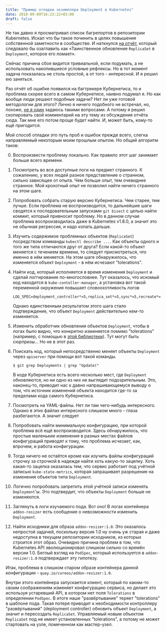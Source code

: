 ```yaml
---
title: "Пример отладки экземпляра Deployment в Kubernetes"
date: 2018-09-09T16:23:22+03:00
draft: false
---
```


Не так давно я просматривал список багрепортов в репозитории
Kubernetes. Искал что бы такое починить в целях повышения собственной
заметности в сообществе. И наткнулся
[на отчёт](https://github.com/kubernetes/kubernetes/issues/67515),
который следовало бы озаглавить как &laquo;Таинственное обновление
`ReplicaSet` в `Deployment`, которое его ломает&raquo;.

Сейчас причина сбоя видится тривиальной, если подумать, а не использовать
накопившиеся условные рефлексы. Но в тот момент задача показалась
не столь простой, а от того - интересной. И я решил ею заняться.

Раз отчёт об ошибке появился на багтрекере Кубернетиса, то и проблема
скорее всего в самом Кубернетисе, наивно подумал я. Но как вообще
люди решают подобные задачи? Нет ли уже готовой методологии для этого?
Лично я ничего подобного не встречал, но, похоже,
[не я один](https://github.com/kubernetes/kubernetes/issues/67515#issuecomment-415481314)
задаюсь такими вопросами. А потому я решил скопировать свой
комментарий на эту тему из обсуждения отчёта сюда. Так мне его
потом проще будет найти. И, может быть, кому-то ещё пригодится.

<!--more-->

Мой способ отладки это путь проб и ошибок прежде всего, слегка
направляемый некоторым моим прошлым опытом. Но общий алгоритм
таков:

0. Воспроизвести проблему локально. Как правило этот шаг занимает
   больше всего времени.

1. Посмотреть во все доступные логи на предмет странного. К сожалению,
   у всех людей разное представление о странном, сильно зависящее от
   опыта. Чем больше опыт, тем очевиднее странное. Мой крохотный опыт
   не позволил найти ничего странного на этом шаге.

2. Попробовать собрать старую версию Кубернетиса. Чем старее, тем лучше.
   Если проблема не воспроизводится, то дальнейшие шаги сводятся
   к последовательным запусками `git bisect` с целью найти коммит,
   который привносит проблему. Но в данном случае проблема воспроизводилась
   даже в Kubernetes v1.8.0, а значит это не обычная регрессия, и надо
   копать дальше.

3. Изучить содержимое проблемных объектов (`ReplicaSet`) посредством
   комманды `kubectl describe ...`. Как объекты одного и того же типа
   отличаются друг от друга? Если какой-то объект меняется с течением
   времени, то следует присмотреться, что именно в нём меняется.
   На этом шаге обнаружилось, что изменяется объект `Deployment` -
   в нём исчезают "tolerations".

4. Найти код, который исполняется в время изменения `Deployment` и
   сделай логгирование по-многословнее. Тут оказалось, что искомый
   код находится в `kube-contoller-manager`, а установка вот такой
   переменной окружения повышает словоохотливость логов
   ```
   LOG_SPEC=deployment_controller*=5,replica_set*=5,sync*=5,recreate*=5
   ```
   Однако единственным результатом этого шага стало подтверждение,
   что объект `Deployment` действительно кем-то изменяется.

5. Изменить обработчик обновления объектов `Deployment`, чтобы в логах
   было видно, что конкретно изменяется помимо "tolerations" (например,
   с помощью в [этой библиотеки](https://github.com/d4l3k/messagediff)).
   Тут могут быть сюрпризы... Но не в этот раз.

6. Поискать код, который непосредственно меняет объекты `Deployment`
   через `apiserver` при помощи вот такой команды.
   ```shell
   $ git grep Deployments | grep "Update("
   ```
   В коде Кубернетиса есть всего несколько мест, где `Deployment`
   обновляются, но ни одно из них не выглядит подозрительным.
   Это, наконец-то, приводит нас к давно напрашивающемуся выводу о том,
   что источник изменений объекта находится где-то за пределами кода
   самого Кубернетиса.

7. Посмотреть на YAML-файлы. Нет ли там чего-нибудь
   интересного. Однако в этих файлах интересного слишком много -
   глаза разбегаются. А значит следует

8. Попробовать найти минимальную конфигурацию, при которой проблема
   всё ещё воспроизводится. Здесь обнаружилось, что простые маленькие
   изменения в разных местах файлов конфигураций приводят к тому, что
   проблема исчезает, как, впрочем, и работа конфигурации.

9. Тогда ничего не остаётся кроме как изучить файлы конфигураций
   строчку за строчкой в надежде найти хоть какую-то зацепку.
   Хоть какая-то зацепка оказалась тем, что сервис работает под учётной
   записью `kube-state-metrics`, которая запрашивает разрешение на
   изменения объектов типа `Deployment`.

10. Логично попробовать запретить этой учётной записи изменять
    `Deployment`'ы. Это подтвердит, что объекты `Deployment`
    больше не изменяются.

11. Заглянуть в логи изучаемого пода. Вот оно! В логах контейнера
    `addon-resizer` есть сообщение о невозможности изменить
    `Deployment`.

12. Найти исходники для образа `addon-resizer:1.0`. Это оказалось
    непростой задачей, поскольку версия 1.0 ну очень уж старая
    и даже недоступна в текущем репозитории исходников, из которых
    строится этот образ. Очевидно причина проблем в том, что
    Kubernetes API эволюционировал слишком сильно со времён версии 1.0.
    Беглый взгляд на `PodSpec`, который используется в `addon-resizer:1.0`
    подтверждает эту гипотезу.

Итак, проблема в слишком старом образе контейнера данной конфигурации -
`quay.io/coreos/addon-resizer:1.0`.

Внутри этого контейнера запускается клиент, который по каким-то своим
соображениям изменяет конфигурацию сервиса, но делает это используя
устаревший API, в котором нет поля `Tolerations` в определении `PodSpec`.
В итоге наше "развёртывание" теряет "tolerations" в шаблоне пода. Такая
потеря приводит к необходимости контроллеру "развёртываний"
(deployment controller) обновить объект `Deployment`, а значит и
пересоздать `ReplicaSet`. Управляемый новым объектом `ReplicaSet` под
не имеет установленных "tolerations", а потому не может стартовать
на узле, помеченном как мастер-узел.

